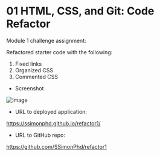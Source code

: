 # 01 HTML, CSS, and Git: Code Refactor
    
Module 1 challenge assignment:

Refactored starter code with the following:

1. Fixed links
2. Organized CSS
3. Commented CSS

* Screenshot

![image](https://user-images.githubusercontent.com/60651145/182003176-e272ddf7-706f-4b40-9130-bbef14dd090e.png)


* URL to deployed application:

https://ssimonphd.github.io/refactor1/


* URL to GitHub repo:

https://github.com/SSimonPhd/refactor1
